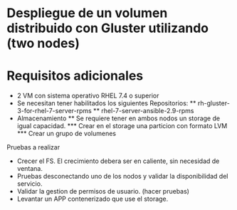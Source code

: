 
Despliegue de un volumen distribuido con Gluster utilizando (two nodes)
========================================================================

Requisitos adicionales
======================

* 2 VM con sistema operativo RHEL 7.4 o superior 
* Se necesitan tener habilitados los siguientes Repositorios:
** rh-gluster-3-for-rhel-7-server-rpms
** rhel-7-server-ansible-2.9-rpms
* Almacenamiento
** Se requiere tener en ambos nodos un storage de igual capacidad.
*** Crear en el storage una particion con formato LVM
*** Crear un grupo de volumenes

Pruebas a realizar

* Crecer el FS. El crecimiento debera ser en caliente, sin necesidad de ventana.
* Pruebas desconectando uno de los nodos y validar la disponibilidad del servicio.
* Validar la gestion de permisos de usuario. (hacer pruebas)
* Levantar un APP contenerizado que use el storage.

